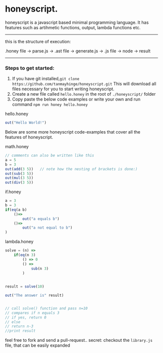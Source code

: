 # honeyscript.

honeyscript is a javascript based minimal programming language. It has features such as artihmetic functions, output, lambda functions etc.

---

this is the structure of execution:

.honey file -> parse.js -> .ast file -> generate.js -> .js file -> node -> result

---

### Steps to get started:
1. If you have git installed,```git clone https://github.com/tanmayhinge/honeyscript.git``` This will download all files necessary for you to start writing honeyscript. 
2. Create a new file called ```hello.honey``` in the root of  ```./honeyscript/``` folder
3. Copy paste the below code examples or write your own and run command ```npm run honey hello.honey```

hello.honey

```js
out("Hello World!")
```

Below are some more honeyscript code-examples that cover all the features of honeyscript.

math.honey

```js
// comments can also be written like this
a = 5
b = 3
out(add(3 5))	// note how the nesting of brackets is done:)
out(sub(3 5))
out(mul(3 5))
out(div(3 5))
```

if.honey

```js
a = 3
b = 3
if(eq(a b)
    ()=>
        out("a equals b")
    ()=>
        out("a not equal to b")
)
```

lambda.honey

```js
solve = (n) =>
    if(eq(n 3)  
        () => 0 
        () =>   
            sub(n 3) 
        )
        
       
result = solve(10) 

out("The answer is" result)


// call solve() function and pass n=10 
// compares if n equals 3
// if yes, return 0
// else
// return n-3
//print result

```

feel free to fork and send a pull-request.. 
secret: checkout the  `library.js`  file, that can be easily expanded